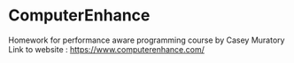 # ComputerEnhance

Homework for performance aware programming course by Casey Muratory
Link to website : https://www.computerenhance.com/
